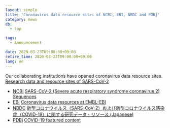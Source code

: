 ```yaml
---
layout: simple
title: 'Coronavirus data resource sites of NCBI, EBI, NBDC and PDBj'
category: news
db:
  - top

tags:
  - Announcement

date: 2020-03-23T09:00:00+09:00
retire_time: 2020-03-23T09:00:00+09:00
lang: en
---
```


<p>Our collaborating institutions have opened coronavirus data resource sites. <a href="/coronavirus-data-e.html">Research data and resource sites of SARS-CoV-2</a></p>

<ul class="disc bottom_space">
    <li><a href="https://www.ncbi.nlm.nih.gov/">NCBI</a> <a href="https://www.ncbi.nlm.nih.gov/genbank/sars-cov-2-seqs/">SARS-CoV-2 (Severe acute respiratory syndrome coronavirus 2) Sequences</a></li>
    <li><a href="https://www.ebi.ac.uk">EBI</a> <a href="https://www.ebi.ac.uk/about/news/announcements/coronavirus-data">Coronavirus data resources at EMBL-EBI</a></li>
    <li><a href="https://biosciencedbc.jp/">NBDC</a> <a href="https://biosciencedbc.jp/blog/20200303-01.html">新型コロナウイルス（SARS-CoV-2）および新型コロナウイルス感染症（COVID-19）に関する研究データ・リソース (Japanese)</a></li>
    <li><a href="https://pdbj.org/">PDBj</a> <a href="https://pdbj.org/featured/covid-19">COVID-19 featured content</a></li>
</ul>
